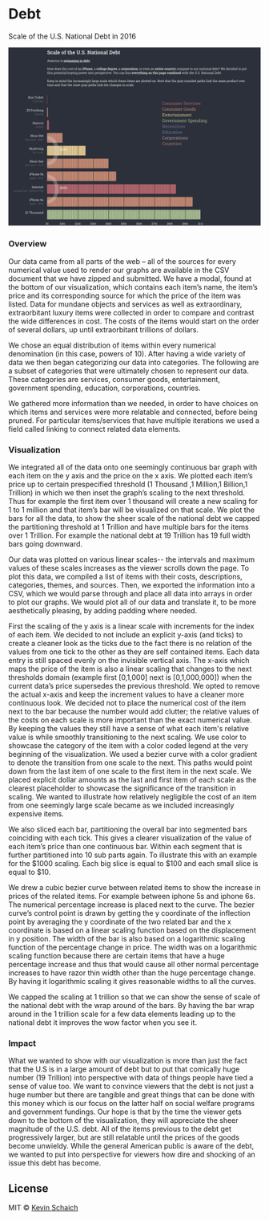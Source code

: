 # Debt

Scale of the U.S. National Debt in 2016

![Debt](preview.png)

### Overview 
Our data came from all parts of the web – all of the sources for every numerical value used to render our graphs are available in the CSV document that we have zipped and submitted. We have a modal, found at the bottom of our visualization, which contains each item’s name, the item’s price and its corresponding source for which the price of the item was listed.
Data for mundane objects and services as well as extraordinary, extraorbitant luxury items were collected in order to compare and contrast the wide differences in cost. The costs of the items would start on the order of several dollars, up until extraorbitant trillions of dollars.

We chose an equal distribution of items within every numerical denomination (in this case, powers of 10). After having a wide variety of data we then began categorizing our data into categories. The following are a subset of categories that were ultimately chosen to represent our data. These categories are services, consumer goods, entertainment, government spending, education, corporations, countries.

We gathered more information than we needed, in order to have choices on which items and services were more relatable and connected, before being pruned. For particular items/services that have multiple iterations we used a field called linking to connect related data elements.
 
### Visualization
We integrated all of the data onto one seemingly continuous bar graph with each item on the y axis and the price on the x axis. We plotted each item’s price up to certain prespecified threshold (1 Thousand ,1 Million,1 Billion,1 Trillion) in which we then inset the graph’s scaling to the next threshold. Thus for example the first item over 1 thousand will create a new scaling for 1 to 1 million and that item’s bar will be visualized on that scale. We plot the bars for all the data, to show the sheer scale of the national debt we capped the partitioning threshold at 1 Trillion and have multiple bars for the items over 1 Trillion. For example the national debt at 19 Trillion has 19 full width bars going downward.

Our data was plotted on various linear scales-- the intervals and maximum values of these scales increases as the viewer scrolls down the page. To plot this data, we compiled a list of items with their costs, descriptions, categories, themes, and sources. Then, we exported the information into a CSV, which we would parse through and place all data into arrays in order to plot our graphs. We would plot all of our data and translate it, to be more aesthetically pleasing, by adding padding where needed.

First the scaling of the y axis is a linear scale with increments for the index of each item. We decided to not include an explicit y-axis (and ticks) to create a cleaner look as the ticks due to the fact there is no relation of the values from one tick to the other as they are self contained items. Each data entry is still spaced evenly on the invisible vertical axis.
The x-axis which maps the price of the item is also a linear scaling that changes to the next thresholds domain (example first [0,1,000] next is [0,1,000,000]) when the current data’s price supersedes the previous threshold. We opted to remove the actual x-axis and keep the increment values to have a cleaner more continuous look. We decided not to place the numerical cost of the item next to the bar because the number would add clutter; the relative values of the costs on each scale is more important than the exact numerical value. By keeping the values they still have a sense of what each item's relative value is while smoothly transitioning to the next scaling.
We use color to showcase the category of the item with a color coded legend at the very beginning of the visualization.
We used a bezier curve with a color gradient to denote the transition from one scale to the next. This paths would point down from the last item of one scale to the first item in the next scale. We placed explicit dollar amounts as the last and first item of each scale as the clearest placeholder to showcase the significance of the transition in scaling. We wanted to illustrate how relatively negligible the cost of an item from one seemingly large scale became as we included increasingly expensive items.

 We also sliced each bar, partitioning the overall bar into segmented bars coinciding with each tick. This gives a clearer visualization of the value of each item’s price than one continuous bar. Within each segment that is further partitioned into 10 sub parts again. To illustrate this with an example for the $1000 scaling. Each big slice is equal to $100 and each small slice is equal to $10.
 
We drew a cubic bezier curve between related items to show the increase in prices of the related items. For example between iphone 5s and iphone 6s. The numerical percentage increase is placed next to the curve. The bezier curve’s control point is drawn by getting the y coordinate of the inflection point by averaging the y coordinate of the two related bar and the x coordinate is based on a linear scaling function based on the displacement in y position. The width of the bar is also based on a logarithmic scaling function of the percentage change in price. The width was on a logarithmic scaling function because there are certain items that have a huge percentage increase and thus that would cause all other normal percentage increases to have razor thin width other than the huge percentage change. By having it logarithmic scaling it gives reasonable widths to all the curves.

We capped the scaling at 1 trillion so that we can show the sense of scale of the national debt with the wrap around of the bars. By having the bar wrap around in the 1 trillion scale for a few data elements leading up to the national debt it improves the wow factor when you see it.

### Impact 

What we wanted to show with our visualization is more than just the fact that the U.S is in a large amount of debt but to put that comically huge number (19 Trillion) into perspective with data of things people have tied a sense of value too. We want to convince viewers that the debt is not just a huge number but there are tangible and great things that can be done with this money which is our focus on the latter half on social welfare programs and government fundings. Our hope is that by the time the viewer gets down to the bottom of the visualization, they will appreciate the sheer magnitude of the U.S. debt. All of the items previous to the debt get progressively larger, but are still relatable until the prices of the goods become unwieldy. While the general American public is aware of the debt, we wanted to put into perspective for viewers how dire and shocking of an issue this debt has become.

## License

MIT © [Kevin Schaich](https://kevinschaich.io)
